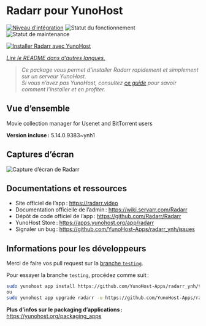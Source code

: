 <!--
Nota bene : ce README est automatiquement généré par <https://github.com/YunoHost/apps/tree/master/tools/readme_generator>
Il NE doit PAS être modifié à la main.
-->

# Radarr pour YunoHost

[![Niveau d’intégration](https://dash.yunohost.org/integration/radarr.svg)](https://ci-apps.yunohost.org/ci/apps/radarr/) ![Statut du fonctionnement](https://ci-apps.yunohost.org/ci/badges/radarr.status.svg) ![Statut de maintenance](https://ci-apps.yunohost.org/ci/badges/radarr.maintain.svg)

[![Installer Radarr avec YunoHost](https://install-app.yunohost.org/install-with-yunohost.svg)](https://install-app.yunohost.org/?app=radarr)

*[Lire le README dans d'autres langues.](./ALL_README.md)*

> *Ce package vous permet d’installer Radarr rapidement et simplement sur un serveur YunoHost.*  
> *Si vous n’avez pas YunoHost, consultez [ce guide](https://yunohost.org/install) pour savoir comment l’installer et en profiter.*

## Vue d’ensemble

Movie collection manager for Usenet and BitTorrent users

**Version incluse :** 5.14.0.9383~ynh1

## Captures d’écran

![Capture d’écran de Radarr](./doc/screenshots/screenshot.jpg)

## Documentations et ressources

- Site officiel de l’app : <https://radarr.video>
- Documentation officielle de l’admin : <https://wiki.servarr.com/Radarr>
- Dépôt de code officiel de l’app : <https://github.com/Radarr/Radarr>
- YunoHost Store : <https://apps.yunohost.org/app/radarr>
- Signaler un bug : <https://github.com/YunoHost-Apps/radarr_ynh/issues>

## Informations pour les développeurs

Merci de faire vos pull request sur la [branche `testing`](https://github.com/YunoHost-Apps/radarr_ynh/tree/testing).

Pour essayer la branche `testing`, procédez comme suit :

```bash
sudo yunohost app install https://github.com/YunoHost-Apps/radarr_ynh/tree/testing --debug
ou
sudo yunohost app upgrade radarr -u https://github.com/YunoHost-Apps/radarr_ynh/tree/testing --debug
```

**Plus d’infos sur le packaging d’applications :** <https://yunohost.org/packaging_apps>

